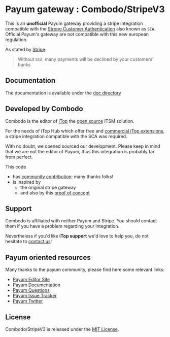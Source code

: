 # Payum gateway : Combodo/StripeV3

This is an **unofficial** Payum gateway providing a stripe integration compatible with the [Strong
 Customer Authentication](https://stripe.com/docs/strong-customer-authentication) also known as `SCA`. 
 Official Payum's gateway are not compatible with this new european regulation.
  
 As stated by [Stripe](https://stripe.com/guides/sca-payment-flows):
 > Without `SCA`, many payments will be declined by your customers’ banks

## Documentation
The documentation is available under the [doc directory](./doc)

## Developed by Combodo

Combodo is the editor of [iTop](https://www.itophub.io/page/about-itop) the [open source](https://github.com/Combodo/itop) ITSM solution.

For the needs of iTop Hub which offer free and [commercial iTop extensions](https://store.itophub.io/en_US/taxons/premium), a stripe integration compatible with the SCA was required.

With no doubt, we opened sourced our development. Please keep in mind that we are not the editor of Payum, thus this integration is probably far from perfect.    

This code 
 - has [community contribution](https://github.com/Combodo/CombodoPayumStripe/graphs/contributors): many thanks folks! 
 - is inspired by 
   - the original stripe gateway 
   - and also by this [proof of concept](https://github.com/Payum/Payum/issues/804#issuecomment-509135558)


## Support

Combodo is affiliated with neither Payum and Stripe. You should contact them if you have a problem regarding your integration. 

Nevertheless if you'd like **iTop support** we'd love to help you, do not hesitate to [contact us](https://www.combodo.com/support-304)!


## Payum oriented resources

Many thanks to the payum community, please find here some relevant links:
* [Payum Editor Site](https://payum.forma-pro.com/)
* [Payum Documentation](https://github.com/Payum/Payum/blob/master/docs/index.md#general)
* [Payum Questions](http://stackoverflow.com/questions/tagged/payum)
* [Payum Issue Tracker](https://github.com/Payum/Payum/issues)
* [Payum Twitter](https://twitter.com/payumphp)



## License

Combodo/StripeV3 is released under the [MIT License](LICENSE).
